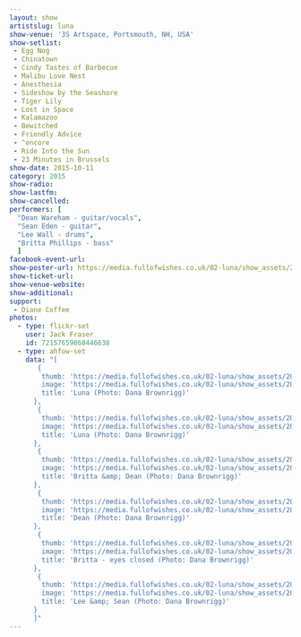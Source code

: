 ```yaml
---
layout: show
artistslug: luna
show-venue: '3S Artspace, Portsmouth, NH, USA'
show-setlist:
 - Egg Nog
 - Chinatown
 - Cindy Tastes of Barbecue
 - Malibu Love Nest
 - Anesthesia
 - Sideshow by the Seashore
 - Tiger Lily
 - Lost in Space
 - Kalamazoo
 - Bewitched
 - Friendly Advice
 - ^encore
 - Ride Into the Sun
 - 23 Minutes in Brussels
show-date: 2015-10-11
category: 2015
show-radio:
show-lastfm:
show-cancelled:
performers: [
  "Dean Wareham - guitar/vocals",
  "Sean Eden - guitar",
  "Lee Wall - drums",
  "Britta Phillips - bass"
  ]
facebook-event-url:
show-poster-url: https://media.fullofwishes.co.uk/02-luna/show_assets/2015-10/2015-10-luna-poster-us-part-1-strawberryluna.jpg
show-ticket-url:
show-venue-website:
show-additional:
support:
 - Diane Coffee
photos:
  - type: flickr-set
    user: Jack Fraser
    id: 72157659868446638
  - type: ahfow-set
    data: "[
       {
        thumb: 'https://media.fullofwishes.co.uk/02-luna/show_assets/2015-10-11/2015-10-11-luna-portsmouth-nh-dana-brownrigg-01.jpg',
        image: 'https://media.fullofwishes.co.uk/02-luna/show_assets/2015-10-11/2015-10-11-luna-portsmouth-nh-dana-brownrigg-01.jpg',
        title: 'Luna (Photo: Dana Brownrigg)'
      },
       {
        thumb: 'https://media.fullofwishes.co.uk/02-luna/show_assets/2015-10-11/2015-10-11-luna-portsmouth-nh-dana-brownrigg-03.jpg',
        image: 'https://media.fullofwishes.co.uk/02-luna/show_assets/2015-10-11/2015-10-11-luna-portsmouth-nh-dana-brownrigg-03.jpg',
        title: 'Luna (Photo: Dana Brownrigg)'
      },
       {
        thumb: 'https://media.fullofwishes.co.uk/02-luna/show_assets/2015-10-11/2015-10-11-luna-portsmouth-nh-dana-brownrigg-04.jpg',
        image: 'https://media.fullofwishes.co.uk/02-luna/show_assets/2015-10-11/2015-10-11-luna-portsmouth-nh-dana-brownrigg-04.jpg',
        title: 'Britta &amp; Dean (Photo: Dana Brownrigg)'
      },
       {
        thumb: 'https://media.fullofwishes.co.uk/02-luna/show_assets/2015-10-11/2015-10-11-luna-portsmouth-nh-dana-brownrigg-05.jpg',
        image: 'https://media.fullofwishes.co.uk/02-luna/show_assets/2015-10-11/2015-10-11-luna-portsmouth-nh-dana-brownrigg-05.jpg',
        title: 'Dean (Photo: Dana Brownrigg)'
      },
       {
        thumb: 'https://media.fullofwishes.co.uk/02-luna/show_assets/2015-10-11/2015-10-11-luna-portsmouth-nh-dana-brownrigg-06.jpg',
        image: 'https://media.fullofwishes.co.uk/02-luna/show_assets/2015-10-11/2015-10-11-luna-portsmouth-nh-dana-brownrigg-06.jpg',
        title: 'Britta - eyes closed (Photo: Dana Brownrigg)'
      },
       {
        thumb: 'https://media.fullofwishes.co.uk/02-luna/show_assets/2015-10-11/2015-10-11-luna-portsmouth-nh-dana-brownrigg-07.jpg',
        image: 'https://media.fullofwishes.co.uk/02-luna/show_assets/2015-10-11/2015-10-11-luna-portsmouth-nh-dana-brownrigg-07.jpg',
        title: 'Lee &amp; Sean (Photo: Dana Brownrigg)'
      }
      ]"
---
```

